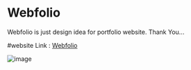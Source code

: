 # Webfolio
Webfolio is just design idea for portfolio website.
Thank You...

#website Link : <a href="http://webfolio.lovestoblog.com/" target="_blank">Webfolio</a>

![image](https://user-images.githubusercontent.com/54436939/234863568-848f8abe-32b7-4df4-8f4c-fe6ba14df619.png)
